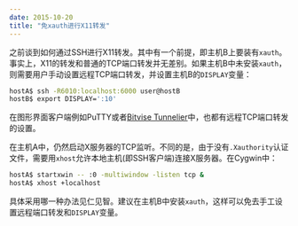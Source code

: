 ```yaml
---
date: 2015-10-20
title: "免xauth进行X11转发"
---
```


之前谈到如何通过SSH进行X11转发。其中有一个前提，即主机B上要装有`xauth`。事实上，X11的转发和普通的TCP端口转发并无差别。如果主机B中未安装`xauth`，则需要用户手动设置远程TCP端口转发，并设置主机B的`DISPLAY`变量：
```sh
hostA$ ssh -R6010:localhost:6000 user@hostB
hostB$ export DISPLAY=':10'
```

在图形界面客户端例如PuTTY或者[Bitvise Tunnelier]中，也都有远程TCP端口转发的设置。

在主机A中，仍然启动X服务器的TCP监听。不同的是，由于没有`.Xauthority`认证文件，需要用`xhost`允许本地主机(即SSH客户端)连接X服务器。在Cygwin中：
```sh
hostA$ startxwin -- :0 -multiwindow -listen tcp &
hostA$ xhost +localhost
```

具体采用哪一种办法见仁见智。建议在主机B中安装`xauth`，这样可以免去手工设置远程端口转发和`DISPLAY`变量。

[Bitvise Tunnelier]: https://www.bitvise.com/tunnelier

<!--more-->
